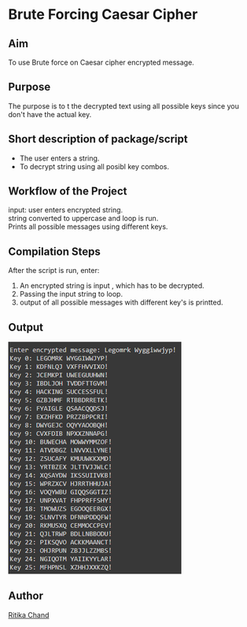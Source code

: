 # Brute Forcing Caesar Cipher
## Aim

To use Brute force on Caesar cipher encrypted message.


## Purpose

The purpose is to t the decrypted text using all possible keys since you don't have the actual key.


## Short description of package/script

- The user enters a string.<br>
- To decrypt string using all posibl key combos. <br>


## Workflow of the Project

input: user enters encrypted string.<br>
string converted to uppercase and loop is run.<br>
Prints all possible messages using different keys. <br>


## Compilation Steps

After the script is run, enter:

1. An encrypted string is input , which has to be decrypted.
2. Passing the input string to loop.
3. output of all possible messages with different key's is printted.



## Output

<img src="../Brute Forcing Caesar Cipher/Images/brute_force_output.png"> 

## Author

[Ritika Chand](https://github.com/RC2208)
